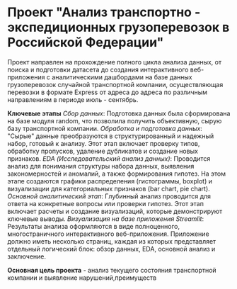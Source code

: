 # Проект "Анализ транспортно - экспедиционных грузоперевозок в Российской Федерации"
Проект направлен на прохождение полного цикла анализа данных, от поиска и подготовки датасета до создания интерактивного веб-приложения с аналитическими дашбордами на базе данных грузоперевозок случайной транспортной компании, осуществляющая перевозки в формате Express от адреса до адреса по различным направлениям в периоде июль - сентябрь.

**Ключевые этапы**
*Сбор данных*: Подготовка данных была сформирована на базе модуля random, что позволила получить объективную, сырую базу транспортной компании.
*Обработка и подготовка данных*: "Сырые" данные преобразуются в структурированный и надежный набор, готовый к анализу. Этот этап включает проверку типов, обработку пропусков, удаление дубликатов и создание новых признаков.
*EDA (Исследовательский анализ данных)*: Проводится анализ для понимания структуры набора данных, выявления закономерностей и аномалий, а также формирования гипотез. На этом этапе создаются графики распределения (гистограммы, boxplot) и визуализации для категориальных признаков (bar chart, pie chart).
*Основной аналитический этап*: Глубинный анализ проводится для ответа на конкретные вопросы или проверки гипотез. Этот этап включает расчеты и создание визуализаций, которые демонстрируют ключевые выводы.
*Визуализация на базе приложения Streamlit*: Результаты анализа оформляются в виде полноценного, многостраничного интерактивного веб-приложения. Приложение должно иметь несколько страниц, каждая из которых представляет отдельный логический блок: обзор данных, EDA, основной анализ и заключение.

**Основная цель проекта** - анализ текущего состояния транспортной компании и выявление нарушений,преимуществ

 





